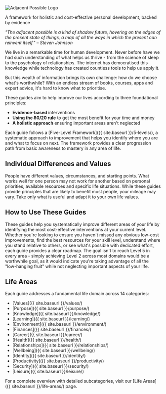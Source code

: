 <div class="hero-section">
  <div class="hero-logo">
    <img src="{{ site.baseurl }}/assets/images/AP-logo.png" alt="Adjacent Possible Logo">
  </div>
  <div class="hero-content">
    <p class="tagline">A framework for holistic and cost-effective personal development, backed by evidence</p>
  </div>
</div>

*"The adjacent possible is a kind of shadow future, hovering on the edges of the present state of things, a map of all the ways in which the present can reinvent itself." – Steven Johnson*

We live in a remarkable time for human development. Never before have we had such understanding of what helps us thrive - from the science of sleep to the psychology of relationships. The internet has democratised this knowledge while technology has created countless tools to help us apply it.

But this wealth of information brings its own challenge: how do we choose what's worthwhile? With an endless stream of books, courses, apps and expert advice, it's hard to know what to prioritise.

These guides aim to help improve our lives according to three foundational principles:
- **Evidence-based** interventions
- **Using the 80/20 rule** to get the most benefit for your time and money
- **A holistic approach** ensuring important areas aren't neglected

Each guide follows a [Five-Level Framework]({{ site.baseurl }}/5-levels/), a systematic approach to improvement that helps you identify where you are and what to focus on next. The framework provides a clear progression path from basic awareness to mastery in any area of life.

## Individual Differences and Values

People have different values, circumstances, and starting points. What works well for one person may not work for another based on personal priorities, available resources and specific life situations. While these guides provide principles that are likely to benefit most people, your mileage may vary. Take only what is useful and adapt it to your own life values.

## How to Use These Guides
These guides help you systematically improve different areas of your life by identifying the most cost-effective interventions at your current level. Whether you're looking to ensure you haven't missed any obvious low-cost improvements, find the best resources for your skill level, understand where you stand relative to others, or see what's possible with dedicated effort, each guide provides a clear roadmap. The goal isn't to reach Level 5 in every area - simply achieving Level 2 across most domains would be a worthwhile goal, as it would indicate you're taking advantage of all the "low-hanging fruit" while not neglecting important aspects of your life.

## Life Areas

Each guide addresses a fundamental life domain across 14 categories:

- [Values]({{ site.baseurl }}/values/)
- [Purpose]({{ site.baseurl }}/purpose/)
- [Knowledge]({{ site.baseurl }}/knowledge/)
- [Learning]({{ site.baseurl }}/learning/)
- [Environment]({{ site.baseurl }}/environment/)
- [Finances]({{ site.baseurl }}/finances/)
- [Career]({{ site.baseurl }}/career/)
- [Health]({{ site.baseurl }}/health/)
- [Relationships]({{ site.baseurl }}/relationships/)
- [Wellbeing]({{ site.baseurl }}/wellbeing/)
- [Identity]({{ site.baseurl }}/identity/)
- [Productivity]({{ site.baseurl }}/productivity/)
- [Security]({{ site.baseurl }}/security/)
- [Leisure]({{ site.baseurl }}/leisure/)

For a complete overview with detailed subcategories, visit our [Life Areas]({{ site.baseurl }}/life-areas/) page.
